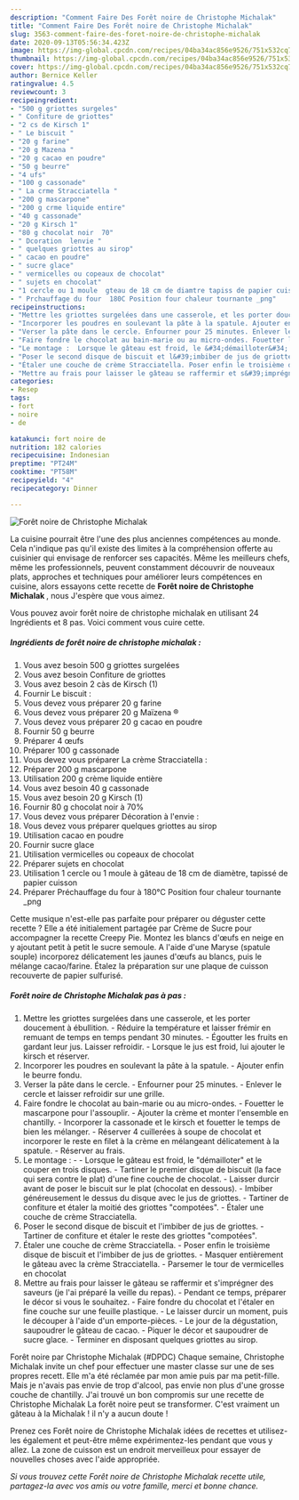 ```yaml
---
description: "Comment Faire Des Forêt noire de Christophe Michalak"
title: "Comment Faire Des Forêt noire de Christophe Michalak"
slug: 3563-comment-faire-des-foret-noire-de-christophe-michalak
date: 2020-09-13T05:56:34.423Z
image: https://img-global.cpcdn.com/recipes/04ba34ac856e9526/751x532cq70/foret-noire-de-christophe-michalak-photo-principale-de-la-recette.jpg
thumbnail: https://img-global.cpcdn.com/recipes/04ba34ac856e9526/751x532cq70/foret-noire-de-christophe-michalak-photo-principale-de-la-recette.jpg
cover: https://img-global.cpcdn.com/recipes/04ba34ac856e9526/751x532cq70/foret-noire-de-christophe-michalak-photo-principale-de-la-recette.jpg
author: Bernice Keller
ratingvalue: 4.5
reviewcount: 3
recipeingredient:
- "500 g griottes surgeles"
- " Confiture de griottes"
- "2 cs de Kirsch 1"
- " Le biscuit "
- "20 g farine"
- "20 g Mazena "
- "20 g cacao en poudre"
- "50 g beurre"
- "4 ufs"
- "100 g cassonade"
- " La crme Stracciatella "
- "200 g mascarpone"
- "200 g crme liquide entire"
- "40 g cassonade"
- "20 g Kirsch 1"
- "80 g chocolat noir  70"
- " Dcoration  lenvie "
- " quelques griottes au sirop"
- " cacao en poudre"
- " sucre glace"
- " vermicelles ou copeaux de chocolat"
- " sujets en chocolat"
- "1 cercle ou 1 moule  gteau de 18 cm de diamtre tapiss de papier cuisson"
- " Prchauffage du four  180C Position four chaleur tournante _png"
recipeinstructions:
- "Mettre les griottes surgelées dans une casserole, et les porter doucement à ébullition. Réduire la température et laisser frémir en remuant de temps en temps pendant 30 minutes. Égoutter les fruits en gardant leur jus. Laisser refroidir. Lorsque le jus est froid, lui ajouter le kirsch et réserver."
- "Incorporer les poudres en soulevant la pâte à la spatule. Ajouter enfin le beurre fondu."
- "Verser la pâte dans le cercle. Enfourner pour 25 minutes. Enlever le cercle et laisser refroidir sur une grille."
- "Faire fondre le chocolat au bain-marie ou au micro-ondes. Fouetter le mascarpone pour l&#39;assouplir. Ajouter la crème et monter l&#39;ensemble en chantilly. Incorporer la cassonade et le kirsch et fouetter le temps de bien les mélanger. Réserver 4 cuillerées à soupe de chocolat et incorporer le reste en filet à la crème en mélangeant délicatement à la spatule. Réserver au frais."
- "Le montage :  Lorsque le gâteau est froid, le &#34;démailloter&#34; et le couper en trois disques. Tartiner le premier disque de biscuit (la face qui sera contre le plat) d&#39;une fine couche de chocolat. Laisser durcir avant de poser le biscuit sur le plat (chocolat en dessous). Imbiber généreusement le dessus du disque avec le jus de griottes. Tartiner de confiture et étaler la moitié des griottes &#34;compotées&#34;. Étaler une couche de crème Stracciatella."
- "Poser le second disque de biscuit et l&#39;imbiber de jus de griottes. Tartiner de confiture et étaler le reste des griottes &#34;compotées&#34;."
- "Étaler une couche de crème Stracciatella. Poser enfin le troisième disque de biscuit et l&#39;imbiber de jus de griottes. Masquer entièrement le gâteau avec la crème Stracciatella. Parsemer le tour de vermicelles en chocolat"
- "Mettre au frais pour laisser le gâteau se raffermir et s&#39;imprégner des saveurs (je l&#39;ai préparé la veille du repas). Pendant ce temps, préparer le décor si vous le souhaitez. Faire fondre du chocolat et l&#39;étaler en fine couche sur une feuille plastique. Le laisser durcir un moment, puis le découper à l&#39;aide d&#39;un emporte-pièces. Le jour de la dégustation, saupoudrer le gâteau de cacao. Piquer le décor et saupoudrer de sucre glace. Terminer en disposant quelques griottes au sirop."
categories:
- Resep
tags:
- fort
- noire
- de

katakunci: fort noire de 
nutrition: 182 calories
recipecuisine: Indonesian
preptime: "PT24M"
cooktime: "PT58M"
recipeyield: "4"
recipecategory: Dinner

---
```



![Forêt noire de Christophe Michalak](https://img-global.cpcdn.com/recipes/04ba34ac856e9526/751x532cq70/foret-noire-de-christophe-michalak-photo-principale-de-la-recette.jpg)

La cuisine pourrait être l'une des plus anciennes compétences au monde. Cela n'indique pas qu'il existe des limites à la compréhension offerte au cuisinier qui envisage de renforcer ses capacités. Même les meilleurs chefs, même les professionnels, peuvent constamment découvrir de nouveaux plats, approches et techniques pour améliorer leurs compétences en cuisine, alors essayons cette recette de <strong> Forêt noire de Christophe Michalak </strong>, nous J'espère que vous aimez.

<!--inarticleads1-->

Vous pouvez avoir forêt noire de christophe michalak en utilisant 24 Ingrédients et 8 pas. Voici comment vous cuire cette.

##### Ingrédients de forêt noire de christophe michalak :

1. Vous avez besoin 500 g griottes surgelées
1. Vous avez besoin  Confiture de griottes
1. Vous avez besoin 2 càs de Kirsch (1)
1. Fournir  Le biscuit :
1. Vous devez vous préparer 20 g farine
1. Vous devez vous préparer 20 g Maïzena ®
1. Vous devez vous préparer 20 g cacao en poudre
1. Fournir 50 g beurre
1. Préparer 4 œufs
1. Préparer 100 g cassonade
1. Vous devez vous préparer  La crème Stracciatella :
1. Préparer 200 g mascarpone
1. Utilisation 200 g crème liquide entière
1. Vous avez besoin 40 g cassonade
1. Vous avez besoin 20 g Kirsch (1)
1. Fournir 80 g chocolat noir à 70%
1. Vous devez vous préparer  Décoration à l&#39;envie :
1. Vous devez vous préparer  quelques griottes au sirop
1. Utilisation  cacao en poudre
1. Fournir  sucre glace
1. Utilisation  vermicelles ou copeaux de chocolat
1. Préparer  sujets en chocolat
1. Utilisation 1 cercle ou 1 moule à gâteau de 18 cm de diamètre, tapissé de papier cuisson
1. Préparer  Préchauffage du four à 180°C Position four chaleur tournante _png


Cette musique n&#39;est-elle pas parfaite pour préparer ou déguster cette recette ? Elle a été initialement partagée par Crème de Sucre pour accompagner la recette Creepy Pie. Montez les blancs d&#39;œufs en neige en y ajoutant petit à petit le sucre semoule. A l&#39;aide d&#39;une Maryse (spatule souple) incorporez délicatement les jaunes d&#39;œufs au blancs, puis le mélange cacao/farine. Étalez la préparation sur une plaque de cuisson recouverte de papier sulfurisé. 

<!--inarticleads2-->

##### Forêt noire de Christophe Michalak pas à pas :

1. Mettre les griottes surgelées dans une casserole, et les porter doucement à ébullition. - Réduire la température et laisser frémir en remuant de temps en temps pendant 30 minutes. - Égoutter les fruits en gardant leur jus. Laisser refroidir. - Lorsque le jus est froid, lui ajouter le kirsch et réserver.
1. Incorporer les poudres en soulevant la pâte à la spatule. - Ajouter enfin le beurre fondu.
1. Verser la pâte dans le cercle. - Enfourner pour 25 minutes. - Enlever le cercle et laisser refroidir sur une grille.
1. Faire fondre le chocolat au bain-marie ou au micro-ondes. - Fouetter le mascarpone pour l&#39;assouplir. - Ajouter la crème et monter l&#39;ensemble en chantilly. - Incorporer la cassonade et le kirsch et fouetter le temps de bien les mélanger. - Réserver 4 cuillerées à soupe de chocolat et incorporer le reste en filet à la crème en mélangeant délicatement à la spatule. - Réserver au frais.
1. Le montage : -  - Lorsque le gâteau est froid, le &#34;démailloter&#34; et le couper en trois disques. - Tartiner le premier disque de biscuit (la face qui sera contre le plat) d&#39;une fine couche de chocolat. - Laisser durcir avant de poser le biscuit sur le plat (chocolat en dessous). - Imbiber généreusement le dessus du disque avec le jus de griottes. - Tartiner de confiture et étaler la moitié des griottes &#34;compotées&#34;. - Étaler une couche de crème Stracciatella.
1. Poser le second disque de biscuit et l&#39;imbiber de jus de griottes. - Tartiner de confiture et étaler le reste des griottes &#34;compotées&#34;.
1. Étaler une couche de crème Stracciatella. - Poser enfin le troisième disque de biscuit et l&#39;imbiber de jus de griottes. - Masquer entièrement le gâteau avec la crème Stracciatella. - Parsemer le tour de vermicelles en chocolat
1. Mettre au frais pour laisser le gâteau se raffermir et s&#39;imprégner des saveurs (je l&#39;ai préparé la veille du repas). - Pendant ce temps, préparer le décor si vous le souhaitez. - Faire fondre du chocolat et l&#39;étaler en fine couche sur une feuille plastique. - Le laisser durcir un moment, puis le découper à l&#39;aide d&#39;un emporte-pièces. - Le jour de la dégustation, saupoudrer le gâteau de cacao. - Piquer le décor et saupoudrer de sucre glace. - Terminer en disposant quelques griottes au sirop.


Forêt noire par Christophe Michalak (#DPDC) Chaque semaine, Christophe Michalak invite un chef pour effectuer une master classe sur une de ses propres recett. Elle m&#39;a été réclamée par mon amie puis par ma petit-fille. Mais je n&#39;avais pas envie de trop d&#39;alcool, pas envie non plus d&#39;une grosse couche de chantilly. J&#39;ai trouvé un bon compromis sur une recette de Christophe Michalak La forêt noire peut se transformer. C&#39;est vraiment un gâteau à la Michalak ! il n&#39;y a aucun doute ! 

<!--inarticleads1-->

<p>
Prenez ces Forêt noire de Christophe Michalak idées de recettes et utilisez-les également et peut-être même expérimentez-les pendant que vous y allez. La zone de cuisson est un endroit merveilleux pour essayer de nouvelles choses avec l'aide appropriée.
</p>

<p>
<i>Si vous trouvez cette Forêt noire de Christophe Michalak recette utile, partagez-la avec vos amis ou votre famille, merci et bonne chance.</i>
</p>
